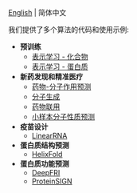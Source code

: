[English](README.md) | 简体中文

我们提供了多个算法的代码和使用示例:
* **预训练**
  - [表示学习 - 化合物](./pretrained_compound)
  - [表示学习 - 蛋白质](./pretrained_protein)
* **新药发现和精准医疗**
  - [药物-分子作用预测](./drug_target_interaction)
  - [分子生成](./molecular_generation)
  - [药物联用](./drug_drug_synergy)
  - [小样本分子性质预测](./fewshot_molecular_property)
* **疫苗设计**
  - [LinearRNA](../c/pahelix/toolkit/linear_rna)
* **蛋白质结构预测**
  - [HelixFold](./protein_folding/helixfold)
* **蛋白质功能预测**
  - [DeepFRI](./protein_function_prediction/DeepFRI/)
  - [ProteinSIGN](./protein_function_prediction/ProteinSIGN/)
